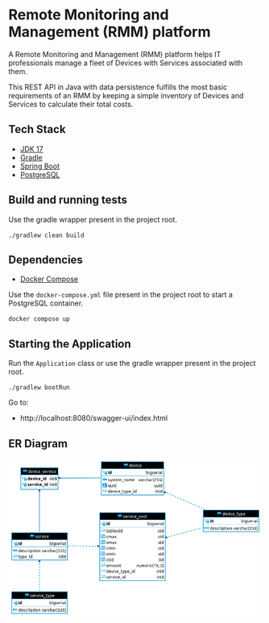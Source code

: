 # Remote Monitoring and Management (RMM) platform
A Remote Monitoring and Management (RMM) platform helps IT professionals manage a fleet of Devices with Services associated with them. 

This REST API in Java with data persistence fulfills the most basic requirements of an RMM by keeping a simple inventory of Devices and Services to calculate their total costs.

## Tech Stack

* [JDK 17](https://www.oracle.com/java/technologies/javase/jdk17-archive-downloads.html)
* [Gradle](https://gradle.org)
* [Spring Boot](https://spring.io/projects/spring-boot)
* [PostgreSQL](https://www.postgresql.org)

## Build and running tests

Use the gradle wrapper present in the project root.

```    
./gradlew clean build
```

## Dependencies

* [Docker Compose](https://docs.docker.com/compose/install)

Use the `docker-compose.yml` file present in the project root to start a PostgreSQL container. 

```    
docker compose up
```

## Starting the Application

Run the `Application` class or use the gradle wrapper present in the project root.

```   
./gradlew bootRun
```

Go to:
* http://localhost:8080/swagger-ui/index.html

## ER Diagram

![ER Diagram](src/main/resources/ER-diagram.png)


